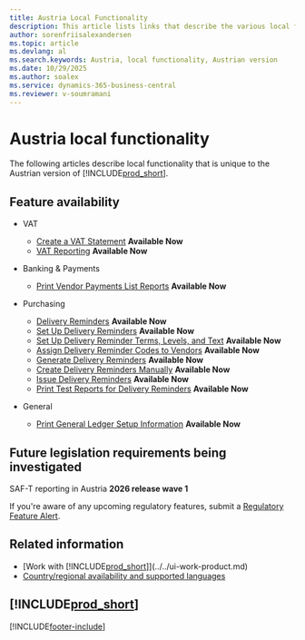 ```yaml
---
title: Austria Local Functionality
description: This article lists links that describe the various local functionality in the Austrian version of Business Central.
author: sorenfriisalexandersen
ms.topic: article
ms.devlang: al
ms.search.keywords: Austria, local functionality, Austrian version
ms.date: 10/29/2025
ms.author: soalex
ms.service: dynamics-365-business-central
ms.reviewer: v-soumramani
---
```


# Austria local functionality

The following articles describe local functionality that is unique to the Austrian version of [!INCLUDE[prod_short](../../includes/prod_short.md)].  

## Feature availability

- VAT
  - [Create a VAT Statement](how-to-create-a-vat-statement.md) **Available Now**
  - [VAT Reporting](vat-reporting.md) **Available Now**

- Banking & Payments
  - [Print Vendor Payments List Reports](how-to-print-vendor-payments-list-reports.md) **Available Now**

- Purchasing
  - [Delivery Reminders](delivery-reminders.md) **Available Now**
  - [Set Up Delivery Reminders](how-to-set-up-delivery-reminders.md) **Available Now**
  - [Set Up Delivery Reminder Terms, Levels, and Text](how-to-set-up-delivery-reminder-terms-levels-and-text.md) **Available Now**
  - [Assign Delivery Reminder Codes to Vendors](how-to-assign-delivery-reminder-codes-to-vendors.md) **Available Now**
  - [Generate Delivery Reminders](how-to-generate-delivery-reminders.md) **Available Now**
  - [Create Delivery Reminders Manually](how-to-create-delivery-reminders-manually.md) **Available Now**
  - [Issue Delivery Reminders](how-to-issue-delivery-reminders.md) **Available Now**
  - [Print Test Reports for Delivery Reminders](how-to-print-test-reports-for-delivery-reminders.md) **Available Now**

- General
  - [Print General Ledger Setup Information](how-to-print-general-ledger-setup-information.md) **Available Now**

## Future legislation requirements being investigated

SAF-T reporting in Austria **2026 release wave 1**

If you're aware of any upcoming regulatory features, submit a [Regulatory Feature Alert](https://forms.office.com/pages/responsepage.aspx?id=v4j5cvGGr0GRqy180BHbRwkeauYiJKZOpJ0CtKuVmJlURURaMlQ4Rk05UFY4NkVEOTA0MUU5WThXSC4u).

## Related information

- [Work with [!INCLUDE[prod_short](../../includes/prod_short.md)]](../../ui-work-product.md)  
- [Country/regional availability and supported languages](/dynamics365/business-central/dev-itpro/compliance/apptest-countries-and-translations)  

## [!INCLUDE[prod_short](../../includes/free_trial_md.md)]  

[!INCLUDE[footer-include](../../includes/footer-banner.md)]
